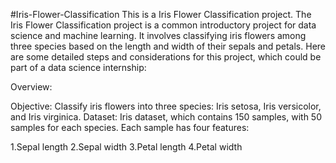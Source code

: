 #Iris-Flower-Classification
This is a Iris Flower Classification project. The Iris Flower Classification project is a common introductory project for data science and machine learning. It involves classifying iris flowers among three species based on the length and width of their sepals and petals. Here are some detailed steps and considerations for this project, which could be part of a data science internship:

Overview:

Objective: Classify iris flowers into three species: Iris setosa, Iris versicolor, and Iris virginica.
Dataset: Iris dataset, which contains 150 samples, with 50 samples for each species. Each sample has four features:

1.Sepal length
2.Sepal width
3.Petal length
4.Petal width
